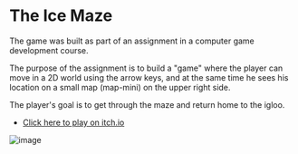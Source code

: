 # The Ice Maze

The game was built as part of an assignment in a computer game development course.

The purpose of the assignment is to build a "game" where the player can move in a 2D world using the arrow keys, and at the same time he sees his location on a small map (map-mini) on the upper right side.


The player's goal is to get through the maze and return home to the igloo.


* [Click here to play on itch.io](https://alinaandyuval.itch.io/theicemaze)


![image](https://github.com/Computer-game-development-course/B1--MiniMap_Game/assets/93255163/c3477ae5-0ecc-4306-828a-a5d467b5c94f)

